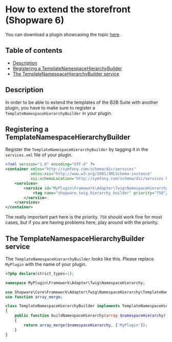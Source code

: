 # How to extend the storefront (Shopware 6)

You can download a plugin showcasing the topic [here](/products/editions/enterprise-edition/b2b-suite/example-plugins/B2bTemplateExtension.zip).

## Table of contents

* [Description](#description)
* [Registering a TemplateNamespaceHierarchyBuilder](#registering-a-templatenamespacehierarchybuilder)
* [The TemplateNamespaceHierarchyBuilder service](#the-templatenamespacehierarchybuilder-service)

## Description

In order to be able to extend the templates of the B2B Suite with another plugin, you have to make sure to register a `TemplateNamespaceHierarchyBuilder` in your plugin.

## Registering a TemplateNamespaceHierarchyBuilder

Register the `TemplateNamespaceHierarchyBuilder` by tagging it in the `services.xml` file of your plugin.

```xml
<?xml version="1.0" encoding="UTF-8" ?>
<container xmlns="http://symfony.com/schema/dic/services"
           xmlns:xsi="http://www.w3.org/2001/XMLSchema-instance"
           xsi:schemaLocation="http://symfony.com/schema/dic/services http://symfony.com/schema/dic/services/services-1.0.xsd">
    <services>
        <service id="MyPlugin\Framework\Adapter\Twig\NamespaceHierarchy\TemplateNamespaceHierarchyBuilder">
            <tag name="shopware.twig.hierarchy_builder" priority="750"/>
        </service>
    </services>
</container>
```

The really important part here is the priority. `750` should work fine for most cases, but if you are having problems here, play around with the priority.

## The TemplateNamespaceHierarchyBuilder service

The `TemplateNamespaceHierarchyBuilder` looks like this. Please replace `MyPlugin` with the name of your plugin.

```php
<?php declare(strict_types=1);

namespace MyPlugin\Framework\Adapter\Twig\NamespaceHierarchy;

use Shopware\Core\Framework\Adapter\Twig\NamespaceHierarchy\TemplateNamespaceHierarchyBuilderInterface;
use function array_merge;

class TemplateNamespaceHierarchyBuilder implements TemplateNamespaceHierarchyBuilderInterface
{
    public function buildNamespaceHierarchy(array $namespaceHierarchy): array
    {
        return array_merge($namespaceHierarchy, ['MyPlugin']);
    }
}
```
